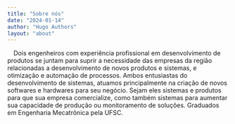 ```yaml
---
title: "Sobre nós"
date: "2024-01-14"
author: "Hugo Authors"
layout: "about"
---
```


&emsp;Dois engenheiros com experiência profissional em desenvolvimento de produtos se juntam para suprir a necessidade das empresas da região relacionadas a desenvolvimento de novos produtos e sistemas, e otimização e automação de processos. Ambos entusiastas do desenvolvimento de sistemas, atuamos principalmente na criação de novos softwares e hardwares para seu negócio. Sejam eles sistemas e produtos para que sua empresa comercialize, como também sistemas para aumentar sua capacidade de produção ou monitoramento de soluções. Graduados em Engenharia Mecatrônica pela UFSC.